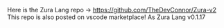 Here is the Zura Lang repo -> https://github.com/TheDevConnor/Zura-v2
This repo is also posted on vscode marketplace! As Zura Lang v0.1.17
